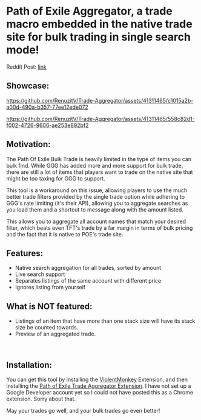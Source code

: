 <h1> Path of Exile Aggregator, a trade macro embedded in the native trade site for bulk trading in single search mode! </h1>

Reddit Post: [link](https://www.reddit.com/r/pathofexile/comments/1bymwsi/path_of_exile_aggregator_a_bulk_trade_alternative/)

<h2> Showcase: </h2>

https://github.com/RenuzitV/Trade-Aggregator/assets/41311465/c1015a2b-a00d-490a-b357-77ee12ede072

https://github.com/RenuzitV/Trade-Aggregator/assets/41311465/558c82d1-f002-4726-9606-ae253e892bf2

<h2>Motivation:</h2>

The Path Of Exile Bulk Trade is heavily limited in the type of items you can bulk find. While GGG has added more and more support for bulk trade, there are still a lot of items that players want to trade on the native site that might be too taxing for GGG to support.

This tool is a workaround on this issue, allowing players to use the much better trade filters provided by the single trade option while adhering to GGG's rate limiting (it's their API), allowing you to aggregate searches as you load them and a shortcut to message along with the amount listed.

This allows you to aggregate all account names that match your desired filter, which beats even TFT's trade by a far margin in terms of bulk pricing and the fact that it is native to POE's trade site.
<h2> Features: </h2>

<ul>
  <li> Native search aggregation for all trades, sorted by amount </li>
  <li> Live search support </li>
  <li> Separates listings of the same account with different price </li>
  <li> Ignores listing from yourself </li>
</ul>

<h2> What is NOT featured: </h2>

<ul>
  <li> Listings of an item that have more than one stack size will have its stack size be counted towards. </li>
  <li> Preview of an aggregated trade. </li>
</ul>
&#x200B;

<h2> Installation:</h2>

You can get this tool by installing the [ViolentMonkey](https://chromewebstore.google.com/detail/violentmonkey/jinjaccalgkegednnccohejagnlnfdag) Extension, and then installing the [Path of Exile Trade Aggregator Extension](https://greasyfork.org/en/scripts/491939-path-of-exile-trade-aggregator-pathofexile-com-trade). I have not set up a Google Developer account yet so I could not have posted this as a Chrome extension. Sorry about that.

May your trades go well, and your bulk trades go even better!

